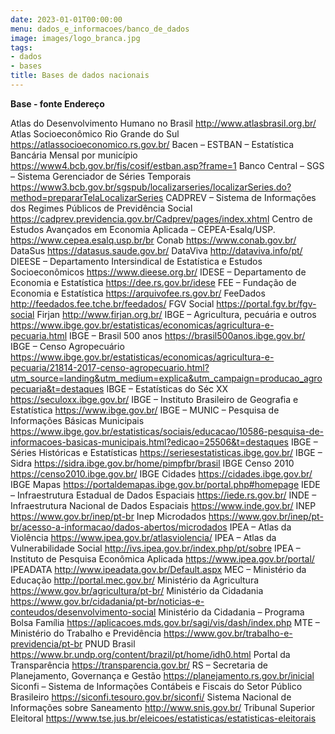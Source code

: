 ```yaml
---
date: 2023-01-01T00:00:00
menu: dados_e_informacoes/banco_de_dados
image: images/logo_branca.jpg
tags:
- dados
- bases
title: Bases de dados nacionais
---
```

**Base - fonte	Endereço**


Atlas do Desenvolvimento Humano no Brasil	http://www.atlasbrasil.org.br/
Atlas Socioeconômico Rio Grande do Sul	https://atlassocioeconomico.rs.gov.br/
Bacen – ESTBAN – Estatística Bancária Mensal por município	https://www4.bcb.gov.br/fis/cosif/estban.asp?frame=1
Banco Central – SGS – Sistema Gerenciador de Séries Temporais 	https://www3.bcb.gov.br/sgspub/localizarseries/localizarSeries.do?method=prepararTelaLocalizarSeries
CADPREV – Sistema de Informações dos Regimes Públicos de Previdência Social	https://cadprev.previdencia.gov.br/Cadprev/pages/index.xhtml
Centro de Estudos Avançados em Economia Aplicada – CEPEA-Esalq/USP.	https://www.cepea.esalq.usp.br/br
Conab	https://www.conab.gov.br/
DataSus	https://datasus.saude.gov.br/
DataViva	http://dataviva.info/pt/
DIEESE – Departamento Intersindical de Estatística e Estudos Socioeconômicos	https://www.dieese.org.br/
IDESE – Departamento de Economia e Estatística	https://dee.rs.gov.br/idese
FEE – Fundação de Economia e Estatística	https://arquivofee.rs.gov.br/
FeeDados	http://feedados.fee.tche.br/feedados/
FGV Social	https://portal.fgv.br/fgv-social
Firjan	http://www.firjan.org.br/
IBGE – Agricultura, pecuária e outros	https://www.ibge.gov.br/estatisticas/economicas/agricultura-e-pecuaria.html
IBGE – Brasil 500 anos	https://brasil500anos.ibge.gov.br/
IBGE – Censo Agropecuário	https://www.ibge.gov.br/estatisticas/economicas/agricultura-e-pecuaria/21814-2017-censo-agropecuario.html?utm_source=landing&utm_medium=explica&utm_campaign=producao_agropecuaria&t=destaques
IBGE – Estatísticas do Séc XX	https://seculoxx.ibge.gov.br/
IBGE – Instituto Brasileiro de Geografia e Estatística	https://www.ibge.gov.br/
IBGE – MUNIC – Pesquisa de Informações Básicas Municipais	https://www.ibge.gov.br/estatisticas/sociais/educacao/10586-pesquisa-de-informacoes-basicas-municipais.html?edicao=25506&t=destaques
IBGE – Séries Históricas e Estatísticas	https://seriesestatisticas.ibge.gov.br/
IBGE – Sidra 	https://sidra.ibge.gov.br/home/pimpfbr/brasil
IBGE Censo 2010	https://censo2010.ibge.gov.br/
IBGE Cidades	https://cidades.ibge.gov.br/
IBGE Mapas	https://portaldemapas.ibge.gov.br/portal.php#homepage
IEDE – Infraestrutura Estadual de Dados Espaciais	https://iede.rs.gov.br/
INDE – Infraestrutura Nacional de Dados Espaciais	https://www.inde.gov.br/
INEP	https://www.gov.br/inep/pt-br
Inep Microdados	https://www.gov.br/inep/pt-br/acesso-a-informacao/dados-abertos/microdados
IPEA – Atlas da Violência	https://www.ipea.gov.br/atlasviolencia/
IPEA – Atlas da Vulnerabilidade Social	http://ivs.ipea.gov.br/index.php/pt/sobre
IPEA – Instituto de Pesquisa Econômica Aplicada	https://www.ipea.gov.br/portal/
IPEADATA	http://www.ipeadata.gov.br/Default.aspx
MEC – Ministério da Educação	http://portal.mec.gov.br/
Ministério da Agricultura	https://www.gov.br/agricultura/pt-br/
Ministério da Cidadania	https://www.gov.br/cidadania/pt-br/noticias-e-conteudos/desenvolvimento-social
Ministério da Cidadania – Programa Bolsa Família	https://aplicacoes.mds.gov.br/sagi/vis/dash/index.php
MTE – Ministério do Trabalho e Previdência	https://www.gov.br/trabalho-e-previdencia/pt-br
PNUD Brasil	https://www.br.undp.org/content/brazil/pt/home/idh0.html
Portal da Transparência	https://transparencia.gov.br/
RS – Secretaria de Planejamento, Governança e Gestão	https://planejamento.rs.gov.br/inicial
Siconfi – Sistema de Informações Contábeis e Fiscais do Setor Público Brasileiro	https://siconfi.tesouro.gov.br/siconfi/
Sistema Nacional de Informações sobre Saneamento	http://www.snis.gov.br/
Tribunal Superior Eleitoral	https://www.tse.jus.br/eleicoes/estatisticas/estatisticas-eleitorais